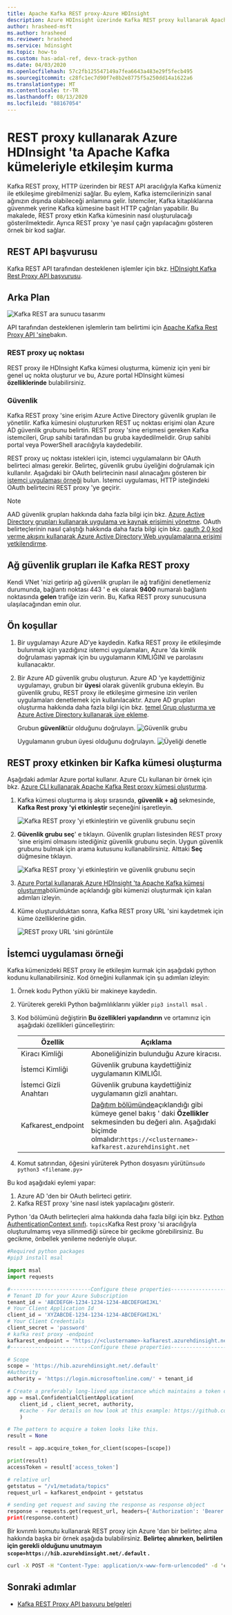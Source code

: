 ```yaml
---
title: Apache Kafka REST proxy-Azure HDInsight
description: Azure HDInsight üzerinde Kafka REST proxy kullanarak Apache Kafka işlemleri yapmayı öğrenin.
author: hrasheed-msft
ms.author: hrasheed
ms.reviewer: hrasheed
ms.service: hdinsight
ms.topic: how-to
ms.custom: has-adal-ref, devx-track-python
ms.date: 04/03/2020
ms.openlocfilehash: 57c2fb125547149a7fea6643a483e29f5fecb495
ms.sourcegitcommit: c28fc1ec7d90f7e8b2e8775f5a250dd14a1622a6
ms.translationtype: MT
ms.contentlocale: tr-TR
ms.lasthandoff: 08/13/2020
ms.locfileid: "88167054"
---
```

# <a name="interact-with-apache-kafka-clusters-in-azure-hdinsight-using-a-rest-proxy"></a>REST proxy kullanarak Azure HDInsight 'ta Apache Kafka kümeleriyle etkileşim kurma

Kafka REST proxy, HTTP üzerinden bir REST API aracılığıyla Kafka kümeniz ile etkileşime girebilmenizi sağlar. Bu eylem, Kafka istemcilerinizin sanal ağınızın dışında olabileceği anlamına gelir. İstemciler, Kafka kitaplıklarına güvenmek yerine Kafka kümesine basit HTTP çağrıları yapabilir. Bu makalede, REST proxy etkin Kafka kümesinin nasıl oluşturulacağı gösterilmektedir. Ayrıca REST proxy 'ye nasıl çağrı yapılacağını gösteren örnek bir kod sağlar.

## <a name="rest-api-reference"></a>REST API başvurusu

Kafka REST API tarafından desteklenen işlemler için bkz. [HDInsight Kafka Rest Proxy API başvurusu](https://docs.microsoft.com/rest/api/hdinsight-kafka-rest-proxy).

## <a name="background"></a>Arka Plan

![Kafka REST ara sunucu tasarımı](./media/rest-proxy/rest-proxy-architecture.png)

API tarafından desteklenen işlemlerin tam belirtimi için [Apache Kafka Rest Proxy API 'sine](https://docs.microsoft.com/rest/api/hdinsight-kafka-rest-proxy)bakın.

### <a name="rest-proxy-endpoint"></a>REST proxy uç noktası

REST proxy ile HDInsight Kafka kümesi oluşturma, kümeniz için yeni bir genel uç nokta oluşturur ve bu, Azure portal HDInsight kümesi **özelliklerinde** bulabilirsiniz.

### <a name="security"></a>Güvenlik

Kafka REST proxy 'sine erişim Azure Active Directory güvenlik grupları ile yönetilir. Kafka kümesini oluştururken REST uç noktası erişimi olan Azure AD güvenlik grubunu belirtin. REST proxy 'sine erişmesi gereken Kafka istemcileri, Grup sahibi tarafından bu gruba kaydedilmelidir. Grup sahibi portal veya PowerShell aracılığıyla kaydedebilir.

REST proxy uç noktası istekleri için, istemci uygulamaların bir OAuth belirteci alması gerekir. Belirteç, güvenlik grubu üyeliğini doğrulamak için kullanılır. Aşağıdaki bir OAuth belirtecinin nasıl alınacağını gösteren bir [istemci uygulaması örneği](#client-application-sample) bulun. İstemci uygulaması, HTTP isteğindeki OAuth belirtecini REST proxy 'ye geçirir.

> [!NOTE]
> AAD güvenlik grupları hakkında daha fazla bilgi için bkz. [Azure Active Directory grupları kullanarak uygulama ve kaynak erişimini yönetme](../../active-directory/fundamentals/active-directory-manage-groups.md). OAuth belirteçlerinin nasıl çalıştığı hakkında daha fazla bilgi için bkz. [oauth 2,0 kod verme akışını kullanarak Azure Active Directory Web uygulamalarına erişimi yetkilendirme](../../active-directory/develop/v1-protocols-oauth-code.md).

## <a name="kafka-rest-proxy-with-network-security-groups"></a>Ağ güvenlik grupları ile Kafka REST proxy
Kendi VNet 'nizi getirip ağ güvenlik grupları ile ağ trafiğini denetlemeniz durumunda, bağlantı noktası 443 ' e ek olarak **9400** numaralı bağlantı noktasında **gelen** trafiğe izin verin. Bu, Kafka REST proxy sunucusuna ulaşılacağından emin olur.

## <a name="prerequisites"></a>Ön koşullar

1. Bir uygulamayı Azure AD'ye kaydedin. Kafka REST proxy ile etkileşimde bulunmak için yazdığınız istemci uygulamaları, Azure 'da kimlik doğrulaması yapmak için bu uygulamanın KIMLIĞINI ve parolasını kullanacaktır.

1. Bir Azure AD güvenlik grubu oluşturun. Azure AD 'ye kaydettiğiniz uygulamayı, grubun bir **üyesi** olarak güvenlik grubuna ekleyin. Bu güvenlik grubu, REST proxy ile etkileşime girmesine izin verilen uygulamaları denetlemek için kullanılacaktır. Azure AD grupları oluşturma hakkında daha fazla bilgi için bkz. [temel Grup oluşturma ve Azure Active Directory kullanarak üye ekleme](../../active-directory/fundamentals/active-directory-groups-create-azure-portal.md).

    Grubun **güvenlik**tür olduğunu doğrulayın.
    ![Güvenlik grubu](./media/rest-proxy/rest-proxy-group.png)

    Uygulamanın grubun üyesi olduğunu doğrulayın.
    ![Üyeliği denetle](./media/rest-proxy/rest-proxy-membergroup.png)

## <a name="create-a-kafka-cluster-with-rest-proxy-enabled"></a>REST proxy etkinken bir Kafka kümesi oluşturma

Aşağıdaki adımlar Azure portal kullanır. Azure CLı kullanan bir örnek için bkz. [Azure CLI kullanarak Apache Kafka Rest proxy kümesi oluşturma](tutorial-cli-rest-proxy.md).

1. Kafka kümesi oluşturma iş akışı sırasında, **güvenlik + ağ** sekmesinde, **Kafka Rest proxy 'yi etkinleştir** seçeneğini işaretleyin.

     ![Kafka REST proxy 'yi etkinleştirin ve güvenlik grubunu seçin](./media/rest-proxy/azure-portal-cluster-security-networking-kafka-rest.png)

1. **Güvenlik grubu seç**' e tıklayın. Güvenlik grupları listesinden REST proxy 'sine erişimi olmasını istediğiniz güvenlik grubunu seçin. Uygun güvenlik grubunu bulmak için arama kutusunu kullanabilirsiniz. Alttaki **Seç** düğmesine tıklayın.

     ![Kafka REST proxy 'yi etkinleştirin ve güvenlik grubunu seçin](./media/rest-proxy/azure-portal-cluster-security-networking-kafka-rest2.png)

1. [Azure Portal kullanarak Azure HDInsight 'ta Apache Kafka kümesi oluşturma](https://docs.microsoft.com/azure/hdinsight/kafka/apache-kafka-get-started)bölümünde açıklandığı gibi kümenizi oluşturmak için kalan adımları izleyin.

1. Küme oluşturulduktan sonra, Kafka REST proxy URL 'sini kaydetmek için küme özelliklerine gidin.

     ![REST proxy URL 'sini görüntüle](./media/rest-proxy/apache-kafka-rest-proxy-view-proxy-url.png)

## <a name="client-application-sample"></a>İstemci uygulaması örneği

Kafka kümenizdeki REST proxy ile etkileşim kurmak için aşağıdaki python kodunu kullanabilirsiniz. Kod örneğini kullanmak için şu adımları izleyin:

1. Örnek kodu Python yüklü bir makineye kaydedin.
1. Yürüterek gerekli Python bağımlılıklarını yükler `pip3 install msal` .
1. Kod bölümünü değiştirin **Bu özellikleri yapılandırın** ve ortamınız için aşağıdaki özellikleri güncelleştirin:

    |Özellik |Açıklama |
    |---|---|
    |Kiracı Kimliği|Aboneliğinizin bulunduğu Azure kiracısı.|
    |İstemci Kimliği|Güvenlik grubuna kaydettiğiniz uygulamanın KIMLIĞI.|
    |İstemci Gizli Anahtarı|Güvenlik grubuna kaydettiğiniz uygulamanın gizli anahtarı.|
    |Kafkarest_endpoint|[Dağıtım bölümünde](#create-a-kafka-cluster-with-rest-proxy-enabled)açıklandığı gibi kümeye genel bakış ' daki **Özellikler** sekmesinden bu değeri alın. Aşağıdaki biçimde olmalıdır:`https://<clustername>-kafkarest.azurehdinsight.net`|

1. Komut satırından, öğesini yürüterek Python dosyasını yürütün`sudo python3 <filename.py>`

Bu kod aşağıdaki eylemi yapar:

1. Azure AD 'den bir OAuth belirteci getirir.
1. Kafka REST proxy 'sine nasıl istek yapılacağını gösterir.

Python 'da OAuth belirteçleri alma hakkında daha fazla bilgi için bkz. [Python AuthenticationContext sınıfı](https://docs.microsoft.com/python/api/adal/adal.authentication_context.authenticationcontext?view=azure-python). `topics`Kafka Rest proxy 'si aracılığıyla oluşturulmamış veya silinmediği sürece bir gecikme görebilirsiniz. Bu gecikme, önbellek yenileme nedeniyle oluşur.

```python
#Required python packages
#pip3 install msal

import msal
import requests

#--------------------------Configure these properties-------------------------------#
# Tenant ID for your Azure Subscription
tenant_id = 'ABCDEFGH-1234-1234-1234-ABCDEFGHIJKL'
# Your Client Application Id
client_id = 'XYZABCDE-1234-1234-1234-ABCDEFGHIJKL'
# Your Client Credentials
client_secret = 'password'
# kafka rest proxy -endpoint
kafkarest_endpoint = "https://<clustername>-kafkarest.azurehdinsight.net"
#--------------------------Configure these properties-------------------------------#

# Scope
scope = 'https://hib.azurehdinsight.net/.default'
#Authority
authority = 'https://login.microsoftonline.com/' + tenant_id

# Create a preferably long-lived app instance which maintains a token cache.
app = msal.ConfidentialClientApplication(
    client_id , client_secret, authority,
    #cache - For details on how look at this example: https://github.com/Azure-Samples/ms-identity-python-webapp/blob/master/app.py
    )

# The pattern to acquire a token looks like this.
result = None

result = app.acquire_token_for_client(scopes=[scope])

print(result)
accessToken = result['access_token']

# relative url
getstatus = "/v1/metadata/topics"
request_url = kafkarest_endpoint + getstatus

# sending get request and saving the response as response object
response = requests.get(request_url, headers={'Authorization': 'Bearer ' + 'accessToken})
print(response.content)
```

Bir kıvrımlı komutu kullanarak REST proxy için Azure 'dan bir belirteç alma hakkında başka bir örnek aşağıda bulabilirsiniz. **Belirteç alınırken, belirtilen için gerekli olduğunu unutmayın `scope=https://hib.azurehdinsight.net/.default` .**

```cmd
curl -X POST -H "Content-Type: application/x-www-form-urlencoded" -d 'client_id=<clientid>&client_secret=<clientsecret>&grant_type=client_credentials&scope=https://hib.azurehdinsight.net/.default' 'https://login.microsoftonline.com/<tenantid>/oauth2/v2.0/token'
```

## <a name="next-steps"></a>Sonraki adımlar

* [Kafka REST Proxy API başvuru belgeleri](https://docs.microsoft.com/rest/api/hdinsight-kafka-rest-proxy/)
